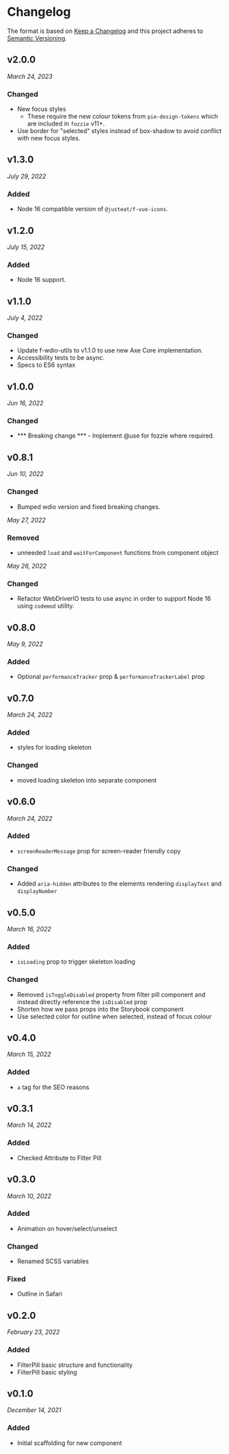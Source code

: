 # Changelog

The format is based on [Keep a Changelog](http://keepachangelog.com/en/1.0.0/)
and this project adheres to [Semantic Versioning](http://semver.org/spec/v2.0.0.html).


v2.0.0
------------------------------
*March 24, 2023*

### Changed
- New focus styles
  - These require the new colour tokens from `pie-design-tokens` which are included in `fozzie` v11+.
- Use border for "selected" styles instead of box-shadow to avoid conflict with new focus styles.


v1.3.0
------------------------------
*July 29, 2022*

### Added
- Node 16 compatible version of `@justeat/f-vue-icons`.


v1.2.0
------------------------------
*July 15, 2022*

### Added
- Node 16 support.


v1.1.0
------------------------------
*July 4, 2022*

### Changed
- Update f-wdio-utils to v1.1.0 to use new Axe Core implementation.
- Accessibility tests to be async.
- Specs to ES6 syntax


v1.0.0
-----------------------------
*Jun 16, 2022*

### Changed
- *** Breaking change *** - Implement @use for fozzie where required.


v0.8.1
-----------------------------
*Jun 10, 2022*

### Changed
- Bumped wdio version and fixed breaking changes.

*May 27, 2022*

### Removed
- unneeded `load` and `waitForComponent` functions from component object

*May 26, 2022*

### Changed
- Refactor WebDriverIO tests to use async in order to support Node 16 using `codemod` utility.


v0.8.0
------------------------------
*May 9, 2022*

### Added
- Optional `performanceTracker` prop & `performanceTrackerLabel` prop


v0.7.0
------------------------------
*March 24, 2022*

### Added
- styles for loading skeleton

### Changed
- moved loading skeleton into separate component


v0.6.0
------------------------------
*March 24, 2022*

### Added
- `screenReaderMessage` prop for screen-reader friendly copy

### Changed
- Added `aria-hidden` attributes to the elements rendering `displayText` and `displayNumber`


v0.5.0
------------------------------
*March 16, 2022*

### Added
- `isLoading` prop to trigger skeleton loading

### Changed
- Removed `isToggleDisabled` property from filter pill component and instead directly reference the `isDisabled` prop
- Shorten how we pass props into the Storybook component
- Use selected color for outline when selected, instead of focus colour


v0.4.0
------------------------------
*March 15, 2022*

### Added
- `a` tag for the SEO reasons


v0.3.1
------------------------------
*March 14, 2022*

### Added
- Checked Attribute to Filter Pill


v0.3.0
------------------------------
*March 10, 2022*

### Added
- Animation on hover/select/unselect

### Changed
- Renamed SCSS variables

### Fixed
- Outline in Safari


v0.2.0
------------------------------
*February 23, 2022*

### Added
- FilterPill basic structure and functionality
- FilterPill basic styling


v0.1.0
------------------------------
*December 14, 2021*

### Added
- Initial scaffolding for new component
